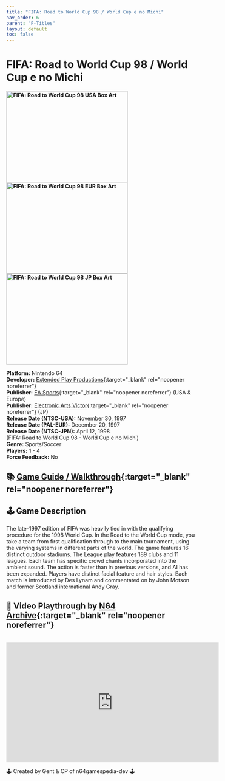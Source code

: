 ```yaml
---
title: "FIFA: Road to World Cup 98 / World Cup e no Michi"
nav_order: 6
parent: "F-Titles"
layout: default
toc: false
---
```


# FIFA: Road to World Cup 98 / World Cup e no Michi

<b>
<img src="https://images.launchbox-app.com/8d4c649f-d508-4b51-84eb-ef4aad9c8271.jpg" alt="FIFA: Road to World Cup 98 USA Box Art" width="320" height="240" />
<img src="https://www.n64gamespedia.com/wp-content/uploads/2024/01/FIFA20Road20to20World20Cup209820EUE_1.jpg" alt="FIFA: Road to World Cup 98 EUR Box Art" width="320" height="240" />
<img src="https://www.n64gamespedia.com/wp-content/uploads/2024/01/Road20To20World20Cup209820JP1.png" alt="FIFA: Road to World Cup 98 JP Box Art" width="320" height="240" />
</b>

**Platform:** Nintendo 64  
**Developer:** [Extended Play Productions](https://en.wikipedia.org/wiki/EA_Vancouver){:target="_blank" rel="noopener noreferrer"}  
**Publisher:** [EA Sports](https://en.wikipedia.org/wiki/EA_Sports){:target="_blank" rel="noopener noreferrer"} (USA & Europe)  
**Publisher:** [Electronic Arts Victor](https://en.wikipedia.org/wiki/Electronic_Arts_Victor){:target="_blank" rel="noopener noreferrer"} (JP)  
**Release Date (NTSC-USA):** November 30, 1997  
**Release Date (PAL-EUR):** December 20, 1997  
**Release Date (NTSC-JPN):** April 12, 1998  
(FIFA: Road to World Cup 98 - World Cup e no Michi)  
**Genre:** Sports/Soccer  
**Players:** 1 - 4  
**Force Feedback:** No  

## 📚 [Game Guide / Walkthrough](https://gamefaqs.gamespot.com/n64/197311-fifa-road-to-world-cup-98/faqs){:target="_blank" rel="noopener noreferrer"}

## 🕹️ Game Description
The late-1997 edition of FIFA was heavily tied in with the qualifying procedure for the 1998 World Cup. In the Road to the World Cup mode, you take a team from first qualification through to the main tournament, using the varying systems in different parts of the world. The game features 16 distinct outdoor stadiums. The League play features 189 clubs and 11 leagues. Each team has specific crowd chants incorporated into the ambient sound. The action is faster than in previous versions, and AI has been expanded. Players have distinct facial feature and hair styles. Each match is introduced by Des Lynam and commentated on by John Motson and former Scotland international Andy Gray.

## 🎥 Video Playthrough by [N64 Archive](https://www.youtube.com/channel/UC1fUDTXUTKjpk_j7leAhAyw){:target="_blank" rel="noopener noreferrer"}
<br />  
<iframe width="560" height="315" src="https://www.youtube.com/embed/4VnjwAJrubA" title="FIFA: Road to World Cup 98 Gameplay" frameborder="0" allowfullscreen></iframe>

🕹️ Created by Gent & CP of n64gamespedia-dev 🕹️  
<!-- Vault Format: n64gamespedia-dev -->  
<!-- Protocol Source: _vault-specs/format-protocol.md -->
